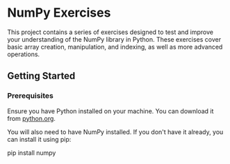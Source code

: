 # NumPy Exercises

This project contains a series of exercises designed to test and improve your understanding of the NumPy library in Python. These exercises cover basic array creation, manipulation, and indexing, as well as more advanced operations.

## Getting Started

### Prerequisites

Ensure you have Python installed on your machine. You can download it from [python.org](https://www.python.org/).

You will also need to have NumPy installed. If you don't have it already, you can install it using pip:

pip install numpy
